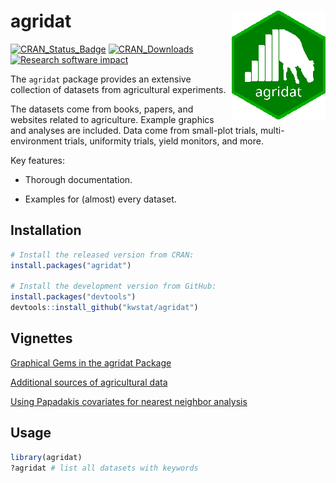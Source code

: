 # agridat <img src="figure/agridat_logo_150.png" align="right" />

[![CRAN_Status_Badge](http://www.r-pkg.org/badges/version/agridat)](https://cran.r-project.org/package=agridat)
[![CRAN_Downloads](https://cranlogs.r-pkg.org/badges/agridat)](https://cranlogs.r-pkg.org/badges/agridat)
[![Research software impact](http://depsy.org/api/package/cran/agridat/badge.svg)](http://depsy.org/package/r/agridat)

The `agridat` package provides an extensive collection of datasets from agricultural experiments.

The datasets come from books, papers, and websites related to agriculture.
Example graphics and analyses are included. Data come from small-plot trials,
multi-environment trials, uniformity trials, yield monitors, and more.
   
Key features:

* Thorough documentation.

* Examples for (almost) every dataset.

## Installation

```R
# Install the released version from CRAN:
install.packages("agridat")

# Install the development version from GitHub:
install.packages("devtools")
devtools::install_github("kwstat/agridat")
```
## Vignettes

[Graphical Gems in the agridat Package](https://rawgit.com/kwstat/agridat/master/vignettes/agridat_examples.html)

[Additional sources of agricultural data](https://rawgit.com/kwstat/agridat/master/vignettes/data.html)

[Using Papadakis covariates for nearest neighbor analysis](https://rawgit.com/kwstat/agridat/master/vignettes/papadakis.html)

## Usage

```R
library(agridat)
?agridat # list all datasets with keywords
```
